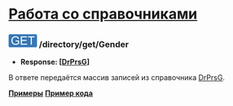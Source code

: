 [Работа со справочниками](../../index.md)
=========================================

### ![GET](../../../../img/get.png) /directory/get/Gender
* **Response: [[DrPrsG](../../../../types/types.md#drprsg)]**

В ответе передаётся массив записей из справочника [DrPrsG](../../../../types/types.md#drprsg).

**[Примеры](examples/get.md)**
**[Пример кода](examples/getJava.md)**